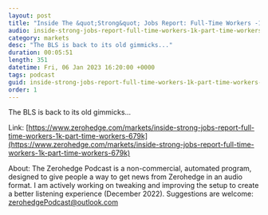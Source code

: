 ```yaml
---
layout: post
title: "Inside The &quot;Strong&quot; Jobs Report: Full-Time Workers -1K; Part-Time Workers +679K"
audio: inside-strong-jobs-report-full-time-workers-1k-part-time-workers-679k-0
category: markets
desc: "The BLS is back to its old gimmicks..."
duration: 00:05:51
length: 351
datetime: Fri, 06 Jan 2023 16:20:00 +0000
tags: podcast
guid: inside-strong-jobs-report-full-time-workers-1k-part-time-workers-679k-0
order: 1
---
```

The BLS is back to its old gimmicks...

Link: [https://www.zerohedge.com/markets/inside-strong-jobs-report-full-time-workers-1k-part-time-workers-679k](https://www.zerohedge.com/markets/inside-strong-jobs-report-full-time-workers-1k-part-time-workers-679k)

About: The Zerohedge Podcast is a non-commercial, automated program, designed to give people a way to get news from Zerohedge in an audio format.  I am actively working on tweaking and improving the setup to create a better listening experience (December 2022).  Suggestions are welcome: [zerohedgePodcast@outlook.com](mailto:zerohedgePodcast@outlook.com)